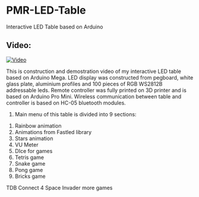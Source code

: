 PMR-LED-Table
=======

Interactive  LED Table based on Arduino 

Video:
-------
[![Video](https://img.youtube.com/vi/liJZyRc5Fsc/0.jpg)](https://www.youtube.com/watch?v=liJZyRc5Fsc)

This is construction and demostration video of my interactive LED table based on Arduino Mega. LED display was constructed from pegboard, white glass plate, aluminium profiles and 100 pieces of RGB WS2812B addressable leds. 
Remote controller was fully printed on 3D printer and is based on Arduino Pro Mini. Wireless communication between table and controller is based on HC-05 bluetooth modules.

1) Main menu of this table is divided into 9 sections:

1. Rainbow animation
2. Animations from Fastled library
3. Stars animation
4. VU Meter
5. DIce for games
6. Tetris game
7. Snake game
8. Pong game
9. Bricks game

TDB
Connect 4
Space Invader
more games
